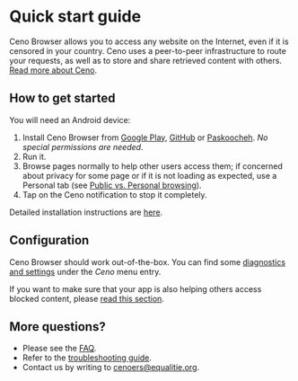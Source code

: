 # Quick start guide

Ceno Browser allows you to access any website on the Internet, even if it is censored in your country.  Ceno uses a peer-to-peer infrastructure to route your requests, as well as to store and share retrieved content with others.  [Read more about Ceno](ceno.md).

## How to get started

You will need an Android device:

1. Install Ceno Browser from [Google Play][ceno-gplay], [GitHub][ceno-gh] or [Paskoocheh][ceno-pask].  *No special permissions are needed*.
2. Run it.
3. Browse pages normally to help other users access them; if concerned about privacy for some page or if it is not loading as expected, use a Personal tab (see [Public vs. Personal browsing](../concepts/public-personal.md)).
4. Tap on the Ceno notification to stop it completely.

Detailed installation instructions are [here](../browser/install.md).

[ceno-gplay]: https://play.google.com/store/apps/details?id=ie.equalit.ceno
[ceno-gh]: https://gitlab.com/censorship-no/ceno-browser/releases
[ceno-pask]: https://paskoocheh.com/tools/124/android.html

## Configuration

Ceno Browser should work out-of-the-box.  You can find some [diagnostics and settings](../browser/settings.md) under the *Ceno* menu entry.

If you want to make sure that your app is also helping others access blocked content, please [read this section](../browser/bridging.md).

## More questions?

- Please see the [FAQ](faq.md).
- Refer to the [troubleshooting guide](../browser/troubleshooting.md).
- Contact us by writing to <cenoers@equalitie.org>.
